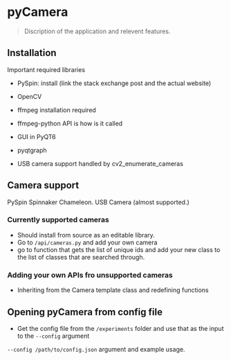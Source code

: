 # pyCamera

> Discription of the application and relevent features. 

## Installation

Important required libraries

- PySpin: install (link the stack exchange post and the actual website)
- OpenCV
- ffmpeg installation required
- ffmpeg-python API is how is it called
- GUI in PyQT6
- pyqtgraph

- USB camera support handled by cv2_enumerate_cameras

## Camera support

PySpin Spinnaker Chameleon.
USB Camera (almost supported.)

### Currently supported cameras

- Should install from source as an editable library.
- Go to `/api/cameras.py` and add your own camera
- go to function that gets the list of unique ids and add your new class to the list of classes that are searched through.

### Adding your own APIs fro unsupported cameras

- Inheriting from the Camera template class and redefining functions

## Opening pyCamera from config file

- Get the config file from the `/experiments` folder and use that as the input to the `--config` argument

`--config /path/to/config.json` argument and example usage.


